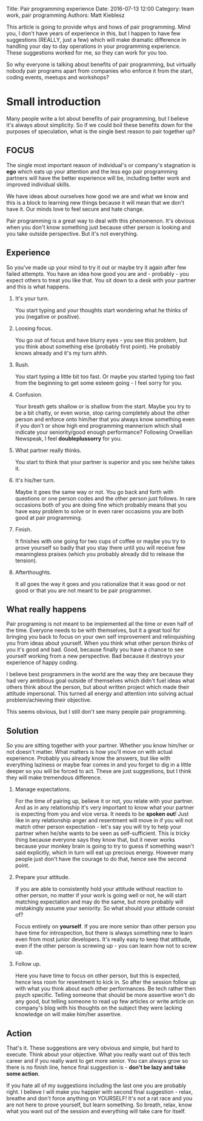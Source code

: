 Title: Pair programming experience
Date: 2016-07-13 12:00
Category: team work, pair programming
Authors: Matt Kieblesz

This article is going to provide whys and hows of pair programming. Mind you, I don't have years of experience in this, but I happen to have few suggestions (REALLY, just a few) which will make dramatic difference in handling your day to day operations in your programming experience. These suggestions worked for me, so they can work for you too.

So why everyone is talking about benefits of pair programming, but virtually nobody pair programs apart from companies who enforce it from the start, coding events, meetups and workshops?

# Small introduction

Many people write a lot about benefits of pair programming, but I believe it's always about simplicity. So if we could boil these benefits down for the purposes of speculation, what is the single best reason to pair together up?

## FOCUS

The single most important reason of individual's or company's stagnation is **ego** which eats up your attention and the less ego pair programming partners will have the better experience will be, including better work and improved individual skills.

We have ideas about ourselves how good we are and what we know and this is a block to learning new things because it will mean that we don't have it. Our minds love to feel secure and hate change.

Pair programming is a great way to deal with this phenomenon. It's obvious when you don't know something just because other person is looking and you take outside perspective. But it's not everything.

## Experience

So you've made up your mind to try it out or maybe try it again after few failed attempts. You have an idea how good you are and - probably - you expect others to treat you like that. You sit down to a desk with your partner and this is what happens.

1. It's your turn.

    You start typing and your thoughts start wondering what he thinks of you (negative or positive).

2. Loosing focus.

    You go out of focus and have blurry eyes - you see this problem, but you think about something else (probably first point). He probably knows already and it's my turn ahhh.

3. Rush.

    You start typing a little bit too fast. Or maybe you started typing too fast from the beginning to get some esteem going - I feel sorry for you.

4. Confusion.

    Your breath gets shallow or is shallow from the start. Maybe you try to be a bit chatty, or even worse, stop caring completely about the other person and enforce onto him/her that you always know something even if you don't or show high end programming mannerism which shall indicate your seniority/good enough performance? Following Orwellian Newspeak, I feel **doubleplussorry** for you.

6. What partner really thinks.

    You start to think that your partner is superior and you see he/she takes it.

7. It's his/her turn.

    Maybe it goes the same way or not. You go back and forth with questions or one person codes and the other person just follows. In rare occasions both of you are doing fine which probably means that you have easy problem to solve or in even rarer occasions you are both good at pair programming.

8. Finish.

    It finishes with one going for two cups of coffee or maybe you try to prove yourself so badly that you stay there until you will receive few meaningless praises (which you probably already did to release the tension).

9. Afterthoughts.

    It all goes the way it goes and you rationalize that it was good or not good or that you are not meant to be pair programmer.

## What really happens

Pair programing is not meant to be implemented all the time or even half of the time. Everyone needs to be with themselves, but it a great tool for bringing you back to focus on your own self improvement and relinquishing you from ideas about yourself. When you think what other person thinks of you it's good and bad. Good, because finally you have a chance to see yourself working from a new perspective. Bad because it destroys your experience of happy coding.

I believe best programmers in the world are the way they are because they had very ambitious goal outside of themselves which didn't fuel ideas what others think about the person, but about written project which made their attitude impersonal. This turned all energy and attention into solving actual problem/achieving their objective.

This seems obvious, but I still don't see many people pair programming.

## Solution

So you are sitting together with your partner. Whether you know him/her or not doesn't matter. What matters is how you'll move on with actual experience. Probably you already know the answers, but like with everything laziness or maybe fear comes in and you forget to dig in a little deeper so you will be forced to act. These are just suggestions, but I think they will make tremendous difference.

1. Manage expectations.

    For the time of pairing up, believe it or not, you relate with your partner. And as in any relationship it's very important to know what your partner is expecting from you and vice versa. It needs to be **spoken out**! Just like in any relationship anger and resentment will move in if you will not match other person expectation - let's say you will try to help your partner when he/she wants to be seen as self-sufficient. This is tricky thing because everyone says they know that, but it never works because your monkey brain is going to try to guess if something wasn't said explicitly, which in turn will eat up precious energy. However many people just don't have the courage to do that, hence see the second point.

2. Prepare your attitude.

    If you are able to consistently hold your attitude without reaction to other person, no matter if your work is going well or not, he will start matching expectation and may do the same, but more probably will mistakingly assume your seniority. So what should your attitude consist of?

    Focus entirely on **yourself**. If you are more senior than other person you have time for introspection, but there is always something new to learn even from most junior developers. It's really easy to keep that attitude, even if the other person is screwing up - you can learn how not to screw up.

3. Follow up.

    Here you have time to focus on other person, but this is expected, hence less room for resentment to kick in. So after the session follow up with what you think about each other performances. Be tech rather then psych specific. Telling someone that should be more assertive won't do any good, but telling someone to read up few articles or write article on company's blog with his thoughts on the subject they were lacking knowledge on will make him/her assertive.

## Action

That's it. These suggestions are very obvious and simple, but hard to execute. Think about your objective. What you really want out of this tech career and if you really want to get more senior. You can always grow so there is no finish line, hence final suggestion is - **don't be lazy and take some action**.

If you hate all of my suggestions including the last one you are probably right. I believe I will make you happier with second final suggestion - relax, breathe and don't force anything on YOURSELF! It's not a rat race and you are not here to prove yourself, but learn something. So breath, relax, know what you want out of the session and  everything will take care for itself.